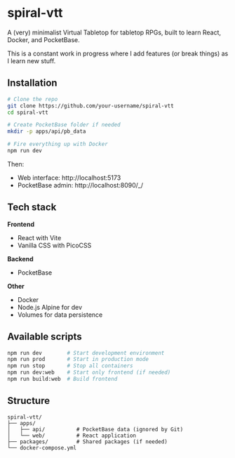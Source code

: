 # spiral-vtt

A (very) minimalist Virtual Tabletop for tabletop RPGs, built to learn React, Docker, and PocketBase.

This is a constant work in progress where I add features (or break things) as I learn new stuff.

## Installation

```bash
# Clone the repo
git clone https://github.com/your-username/spiral-vtt
cd spiral-vtt

# Create PocketBase folder if needed
mkdir -p apps/api/pb_data

# Fire everything up with Docker
npm run dev
```

Then:
- Web interface: http://localhost:5173
- PocketBase admin: http://localhost:8090/_/

## Tech stack

**Frontend**
- React with Vite
- Vanilla CSS with PicoCSS

**Backend**  
- PocketBase

**Other**
- Docker
- Node.js Alpine for dev
- Volumes for data persistence

## Available scripts

```bash
npm run dev        # Start development environment
npm run prod       # Start in production mode
npm run stop       # Stop all containers
npm run dev:web    # Start only frontend (if needed)
npm run build:web  # Build frontend
```

## Structure

```
spiral-vtt/
├── apps/
│   ├── api/          # PocketBase data (ignored by Git)
│   └── web/          # React application
├── packages/         # Shared packages (if needed)
└── docker-compose.yml
```